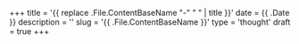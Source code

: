 +++
title = '{{ replace .File.ContentBaseName "-" " " | title }}'
date = {{ .Date }}
description = ''
slug = '{{ .File.ContentBaseName }}'
type = 'thought'
draft = true
+++
